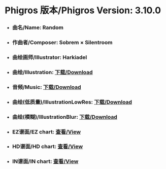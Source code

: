 
# Phigros 版本/Phigros Version:  3.10.0

- ### __曲名/Name:  Random__

- ### __作曲者/Composer:  Sobrem × Silentroom__

- ### __曲绘画师/Illustrator:  Harkiadel__

- ### __曲绘/Illustration:  [下载/Download](https://github.com/Po6647A/PAR/releases/download/3.10.0/1106.png)__

- ### __音频/Music:  [下载/Download](https://github.com/Po6647A/PAR/releases/download/3.10.0/1833.ogg)__

- ### __曲绘(低质量)/IllustrationLowRes:  [下载/Download](https://github.com/Po6647A/PAR/releases/download/3.10.0/1598.png)__

- ### __曲绘(模糊)/IllustrationBlur:  [下载/Download](https://github.com/Po6647A/PAR/releases/download/3.10.0/1352.png)__


- ### __EZ谱面/EZ chart:  [查看/View](./EZ.json/index.html)__

- ### __HD谱面/HD chart:  [查看/View](./HD.json/index.html)__

- ### __IN谱面/IN chart:  [查看/View](./IN.json/index.html)__
